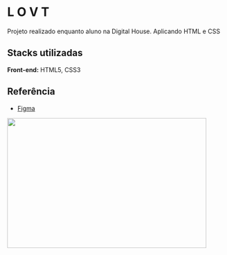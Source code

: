 
# L O V T

Projeto realizado enquanto aluno na Digital House. Aplicando HTML e CSS
## Stacks utilizadas

**Front-end:**  HTML5, CSS3



## Referência

 - [Figma](https://www.figma.com/file/sx1wvTbw3k8w31YYBfmdZp/Exercicio01?node-id=0%3A1)
 
<p style="align-items: center">
    <img width="460px" height="300" src="images/lovt.png">
</p>
